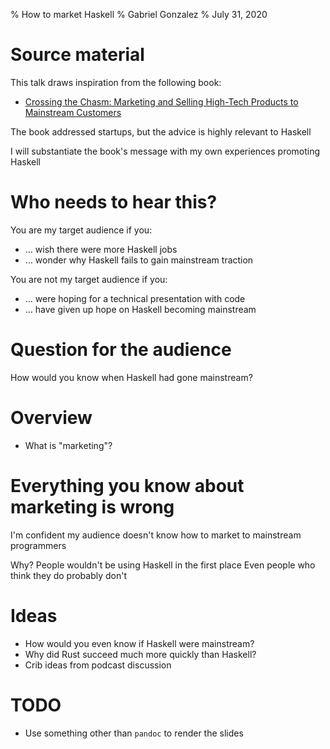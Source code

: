 % How to market Haskell
% Gabriel Gonzalez
% July 31, 2020

# Source material

This talk draws inspiration from the following book:

* [Crossing the Chasm: Marketing and Selling High-Tech Products to Mainstream Customers](https://www.amazon.com/Crossing-Chasm-Marketing-High-Tech-Mainstream/dp/0060517123)

The book addressed startups, but the advice is highly relevant to Haskell

I will substantiate the book's message with my own experiences promoting Haskell

# Who needs to hear this?

You are my target audience if you:

* … wish there were more Haskell jobs
* … wonder why Haskell fails to gain mainstream traction

You are not my target audience if you:

* … were hoping for a technical presentation with code
* … have given up hope on Haskell becoming mainstream

# Question for the audience

How would you know when Haskell had gone mainstream?

# Overview

* What is "marketing"?

# Everything you know about marketing is wrong

I'm confident my audience doesn't know how to market to mainstream programmers

Why?  People wouldn't be using Haskell in the first place
Even people who think they do probably don't

# Ideas

* How would you even know if Haskell were mainstream?
* Why did Rust succeed much more quickly than Haskell?
* Crib ideas from podcast discussion

# TODO

* Use something other than `pandoc` to render the slides
